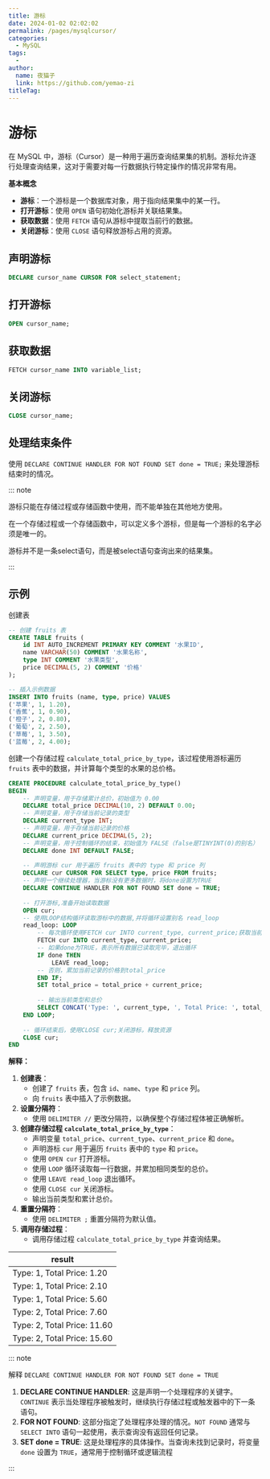 ```yaml
---
title: 游标
date: 2024-01-02 02:02:02
permalink: /pages/mysqlcursor/
categories:
  - MySQL
tags:
  - 
author: 
  name: 夜猫子
  link: https://github.com/yemao-zi
titleTag: 
---
```


# 游标

在 MySQL 中，游标（Cursor）是一种用于遍历查询结果集的机制。游标允许逐行处理查询结果，这对于需要对每一行数据执行特定操作的情况非常有用。

<!-- more -->

**基本概念**

- **游标**：一个游标是一个数据库对象，用于指向结果集中的某一行。
- **打开游标**：使用 `OPEN` 语句初始化游标并关联结果集。
- **获取数据**：使用 `FETCH` 语句从游标中提取当前行的数据。
- **关闭游标**：使用 `CLOSE` 语句释放游标占用的资源。

## 声明游标

```sql
DECLARE cursor_name CURSOR FOR select_statement;
```

## 打开游标

```sql
OPEN cursor_name;
```

## 获取数据

```sql
FETCH cursor_name INTO variable_list;
```

## 关闭游标

```sql
CLOSE cursor_name;
```

## 处理结束条件

使用 `DECLARE CONTINUE HANDLER FOR NOT FOUND SET done = TRUE;` 来处理游标结束时的情况。

::: note

游标只能在存储过程或存储函数中使用，而不能单独在其他地方使用。 

在一个存储过程或一个存储函数中，可以定义多个游标，但是每一个游标的名字必须是唯一的。

游标并不是一条select语句，而是被select语句查询出来的结果集。

:::

## 示例

创建表

```sql
-- 创建 fruits 表
CREATE TABLE fruits (
    id INT AUTO_INCREMENT PRIMARY KEY COMMENT '水果ID',
    name VARCHAR(50) COMMENT '水果名称',
    type INT COMMENT '水果类型',
    price DECIMAL(5, 2) COMMENT '价格'
);

-- 插入示例数据
INSERT INTO fruits (name, type, price) VALUES
('苹果', 1, 1.20),
('香蕉', 1, 0.90),
('橙子', 2, 0.80),
('葡萄', 2, 2.50),
('草莓', 1, 3.50),
('蓝莓', 2, 4.00);
```

创建一个存储过程 `calculate_total_price_by_type`，该过程使用游标遍历 `fruits` 表中的数据，并计算每个类型的水果的总价格。

```sql
CREATE PROCEDURE calculate_total_price_by_type()
BEGIN
	-- 声明变量，用于存储累计总价，初始值为 0.00
    DECLARE total_price DECIMAL(10, 2) DEFAULT 0.00;
    -- 声明变量，用于存储当前记录的类型
    DECLARE current_type INT;
    -- 声明变量，用于存储当前记录的价格
    DECLARE current_price DECIMAL(5, 2);
    -- 声明变量，用于控制循环的结束，初始值为 FALSE（false是TINYINT(0)的别名）
    DECLARE done INT DEFAULT FALSE;
    
    -- 声明游标 cur 用于遍历 fruits 表中的 type 和 price 列
    DECLARE cur CURSOR FOR SELECT type, price FROM fruits;
    -- 声明一个继续处理器，当游标没有更多数据时，将done设置为TRUE
    DECLARE CONTINUE HANDLER FOR NOT FOUND SET done = TRUE;
    
    -- 打开游标,准备开始读取数据
    OPEN cur;
    -- 使用LOOP结构循环读取游标中的数据,并将循环设置别名 read_loop
    read_loop: LOOP
    	-- 每次循环使用FETCH cur INTO current_type, current_price;获取当前行的数据
        FETCH cur INTO current_type, current_price;
        -- 如果done为TRUE，表示所有数据已读取完毕，退出循环
        IF done THEN
            LEAVE read_loop;
        -- 否则，累加当前记录的价格到total_price
        END IF;
        SET total_price = total_price + current_price;
        
        -- 输出当前类型和总价
        SELECT CONCAT('Type: ', current_type, ', Total Price: ', total_price) AS result;
    END LOOP;
    
    -- 循环结束后，使用CLOSE cur;关闭游标，释放资源
    CLOSE cur;
END
```

**解释：**

1. **创建表**：
   - 创建了 `fruits` 表，包含 `id`、`name`、`type` 和 `price` 列。
   - 向 `fruits` 表中插入了示例数据。
2. **设置分隔符**：
   - 使用 `DELIMITER //` 更改分隔符，以确保整个存储过程体被正确解析。
3. **创建存储过程 `calculate_total_price_by_type`**：
   - 声明变量 `total_price`、`current_type`、`current_price` 和 `done`。
   - 声明游标 `cur` 用于遍历 `fruits` 表中的 `type` 和 `price`。
   - 使用 `OPEN cur` 打开游标。
   - 使用 `LOOP` 循环读取每一行数据，并累加相同类型的总价。
   - 使用 `LEAVE read_loop` 退出循环。
   - 使用 `CLOSE cur` 关闭游标。
   - 输出当前类型和累计总价。
4. **重置分隔符**：
   - 使用 `DELIMITER ;` 重置分隔符为默认值。
5. **调用存储过程**：
   - 调用存储过程 `calculate_total_price_by_type` 并查询结果。

| result                      |
| --------------------------- |
| Type: 1, Total Price: 1.20  |
| Type: 1, Total Price: 2.10  |
| Type: 1, Total Price: 5.60  |
| Type: 2, Total Price: 7.60  |
| Type: 2, Total Price: 11.60 |
| Type: 2, Total Price: 15.60 |

::: note

解释 `DECLARE CONTINUE HANDLER FOR NOT FOUND SET done = TRUE`

1. **DECLARE CONTINUE HANDLER**: 这是声明一个处理程序的关键字。`CONTINUE` 表示当处理程序被触发时，继续执行存储过程或触发器中的下一条语句。
2. **FOR NOT FOUND**: 这部分指定了处理程序处理的情况。`NOT FOUND` 通常与 `SELECT INTO` 语句一起使用，表示查询没有返回任何记录。
3. **SET done = TRUE**: 这是处理程序的具体操作。当查询未找到记录时，将变量 `done` 设置为 `TRUE`，通常用于控制循环或逻辑流程

:::

